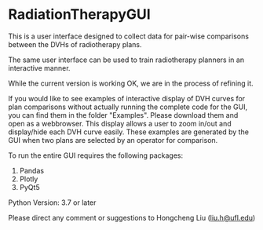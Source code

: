 # RadiationTherapyGUI

This is a user interface designed to collect data for pair-wise comparisons between the DVHs of radiotherapy plans.

The same user interface can be used to train radiotherapy planners in an interactive manner.

While the current version is working OK, we are in the process of refining it.

If you would like to see examples of interactive display of DVH curves for plan comparisons without actually running the complete code for the GUI, you can find them in the folder "Examples". Please download them and open as a webbrowser. This display allows a user to zoom in/out and display/hide each DVH curve easily. These examples are generated by the GUI when two plans are selected by an operator for comparison.



To run the entire GUI requires the following packages:

1. Pandas
2. Plotly
3. PyQt5

Python Version: 3.7 or later

Please direct any comment or suggestions to Hongcheng Liu (liu.h@ufl.edu)
